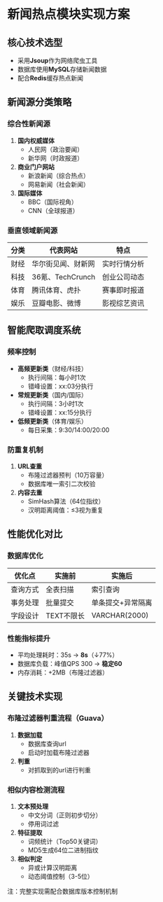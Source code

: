 # 新闻热点模块实现方案

## 核心技术选型
- 采用**Jsoup**作为网络爬虫工具
- 数据库使用**MySQL**存储新闻数据
- 配合**Redis**缓存热点新闻

## 新闻源分类策略

### 综合性新闻源
1. **国内权威媒体**
   - 人民网（政治要闻）
   - 新华网（时政报道）
2. **商业门户网站**
   - 新浪新闻（综合热点）
   - 网易新闻（社会新闻）
3. **国际媒体**
   - BBC（国际视角）
   - CNN（全球报道）

### 垂直领域新闻源
| 分类 | 代表网站 | 特点 |
|------|----------|------|
| 财经 | 华尔街见闻、财新网 | 实时行情分析 |
| 科技 | 36氪、TechCrunch | 创业公司动态 |
| 体育 | 腾讯体育、虎扑 | 赛事即时报道 |
| 娱乐 | 豆瓣电影、微博 | 影视综艺资讯 |

## 智能爬取调度系统

### 频率控制
- **高频更新类**（财经/科技）
   - 执行间隔：每小时1次
   - 错峰设置：xx:03分执行
- **常规更新类**（国内/国际）
   - 执行间隔：3小时1次
   - 错峰设置：xx:15分执行
- **低频更新类**（体育/娱乐）
   - 每日采集：9:30/14:00/20:00

### 防重复机制
1. **URL查重**
   - 布隆过滤器预判（10万容量）
   - 数据库唯一索引二次校验
2. **内容去重**
   - SimHash算法（64位指纹）
   - 汉明距离阈值：≤3视为重复

## 性能优化对比

### 数据库优化
| 优化点         | 实施前              | 实施后              |
|---------------|---------------------|---------------------|
| 查询方式       | 全表扫描            | 索引查询            |
| 事务处理       | 批量提交            | 单条提交+异常隔离   |
| 字段设计       | TEXT不限长          | VARCHAR(2000)       |

### 性能指标提升
- 平均处理耗时：35s → **8s**（↓77%）
- 数据库负载：峰值QPS 300 → **稳定60**
- 内存消耗：+2MB（布隆过滤器）

## 关键技术实现

### 布隆过滤器判重流程（Guava）
1. **数据加载**
   - 数据库查询url
   - 启动时加载布隆过滤器
2. **判重**
   - 对抓取到的url进行判重


### 相似内容检测流程
1. **文本预处理**
   - 中文分词（正则初步切分）
   - 停用词过滤
2. **特征提取**
   - 词频统计（Top50关键词）
   - MD5生成64位二进制指纹
3. **相似判定**
   - 异或计算汉明距离
   - 动态阈值控制（3-5位）

注：完整实现需配合数据库版本控制机制
